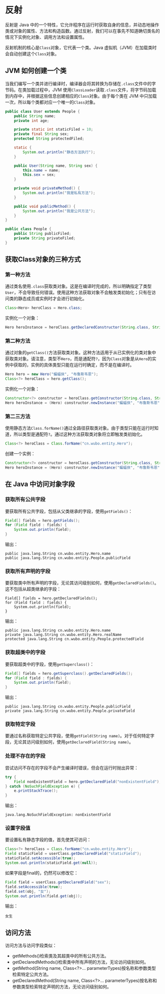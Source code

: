 # 反射

反射是 Java 中的一个特性，它允许程序在运行时获取自身的信息，并动态地操作类或对象的属性、方法和构造函数。通过反射，我们可以在事先不知道确切类名的情况下实例化对象、调用方法和设置属性。

反射机制的核心是`Class`对象，它代表一个类。Java 虚拟机（JVM）在加载类时会自动创建这个`Class`对象。

## JVM 如何创建一个类

当我们编写一个类并进行编译时，编译器会将其转换为存储在`.class`文件中的字节码。在类加载过程中，JVM 使用`ClassLoader`读取`.class`文件，将字节码加载到内存中，并根据这些信息创建相应的`Class`对象。由于每个类在 JVM 中只加载一次，所以每个类都对应一个唯一的`Class`对象。

```java
public class User extends People {
    public String name;
    private int age;

    private static int staticFiled = 10;
    private final String sex;
    protected String protectedFiled;

    static {
        System.out.println("静态方法执行");
    }

    public User(String name, String sex) {
        this.name = name;
        this.sex = sex;
    }

    private void privateMethod() {
        System.out.println("我是私有方法");
    }

    public void publicMethod() {
        System.out.println("我是公共方法");
    }
}

public class People {
    public String publicFiled;
    private String privateFiled;
}
```

## 获取Class对象的三种方式
### 第一种方法

通过类名使用`.class`获取类对象。这是在编译时完成的，所以明确指定了类型`User`，不会导致任何错误。使用这种方法获取对象不会触发类初始化；只有在访问类的静态成员或实例时才会进行初始化。

```java
Class<Hero> heroClass = Hero.class;
```

实例化一个对象：
```java
Hero heroInstance = heroClass.getDeclaredConstructor(String.class, String.class).newInstance("蝙蝠侠", "布鲁斯韦恩");
```

### 第二种方法

通过对象的`getClass()`方法获取类对象。这种方法适用于从已实例化的类对象中获取类对象。请注意，类型不`Hero`，而是通配符`?`，因为`Class`对象是从`Hero`的实例中获取的，实例的具体类型只能在运行时确定，而不是在编译时。

```java
Hero hero = new Hero("蝙蝠侠", "布鲁斯韦恩");
Class<?> heroClass = hero.getClass();
```

实例化一个对象：
```java
Constructor<?> constructor = heroClass.getConstructor(String.class, String.class);
Hero heroInstance = (Hero) constructor.newInstance("蝙蝠侠", "布鲁斯韦恩");
```

### 第二三方法

使用静态方法`Class.forName()`通过全路径获取类对象。由于类型只能在运行时知道，所以类型是通配符`?`。通过这种方法获取类对象将立即触发类初始化。

```java
Class<?> heroClass = Class.forName("cn.wubo.entity.Hero");
```

创建一个实例：
```java
Constructor<?> constructor = heroClass.getConstructor(String.class, String.class);
Hero heroInstance = (Hero) constructor.newInstance("蝙蝠侠", "布鲁斯韦恩");
```

## 在 Java 中访问对象字段
### 获取所有公共字段

要获取所有公共字段，包括从父类继承的字段，使用`getFields()`：

```java
Field[] fields = hero.getFields();
for (Field field : fields) {
    System.out.println(field);
}
```

输出：
```shell
public java.lang.String cn.wubo.entity.Hero.name
public java.lang.String cn.wubo.entity.People.publicField
```

### 获取所有声明的字段

要获取类中所有声明的字段，无论其访问级别如何，使用`getDeclaredFields()`。这不包括从超类继承的字段：

```shell
Field[] fields = hero.getDeclaredFields();
for (Field field : fields) {
    System.out.println(field);
}
```

输出：
```shell
public java.lang.String cn.wubo.entity.Hero.name
private java.lang.String cn.wubo.entity.Hero.realName
protected java.lang.String cn.wubo.entity.People.protectedField
```

### 获取超类中的字段

要获取超类中的字段，使用`getSuperclass()`：

```java
Field[] fields = hero.getSuperclass().getDeclaredFields();
for (Field field : fields) {
    System.out.println(field);
}
```

输出：
```shell
public java.lang.String cn.wubo.entity.People.publicField
private java.lang.String cn.wubo.entity.People.privateField
```

### 获取特定字段

要通过名称获取特定公共字段，使用`getField(String name)`。对于任何特定字段，无论其访问级别如何，使用`getDeclaredField(String name)`。

### 处理不存在的字段

尝试访问不存在的字段不会产生编译时错误，但会在运行时抛出异常：

```java
try {
    Field nonExistentField = hero.getDeclaredField("nonExistentField");
} catch (NoSuchFieldException e) {
    e.printStackTrace();
}
```

输出：
```shell
java.lang.NoSuchFieldException: nonExistentField
```

### 设置字段值

要设置私有静态字段的值，首先使其可访问：

```java
Class<?> heroClass = Class.forName("cn.wubo.entity.Hero");
Field staticField = userClass.getDeclaredField("staticField");
staticField.setAccessible(true);
System.out.println(staticField.get(null));
```

如果字段是final的，仍然可以修改它：
```java
Field field = userClass.getDeclaredField("sex");
field.setAccessible(true);
field.set(obj, "女");
System.out.println(field.get(obj));
```

输出：
```shell
女生
```

## 访问方法
访问方法与访问字段类似：
- getMethods()检索类及其超类中的所有公共方法。
- getDeclaredMethods()检索类中所有声明的方法，无论访问级别如何。
- getMethod(String name, Class<?>... parameterTypes)按名称和参数类型检索特定公共方法。
- getDeclaredMethod(String name, Class<?>... parameterTypes)按名称和参数类型检索特定声明的方法，无论访问级别如何。
